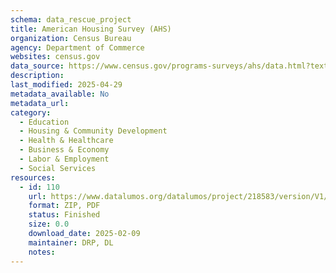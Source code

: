 ```yaml
---
schema: data_rescue_project 
title: American Housing Survey (AHS)
organization: Census Bureau
agency: Department of Commerce
websites: census.gov
data_source: https://www.census.gov/programs-surveys/ahs/data.html?text-list-0ff840ba34%3Atab=all#text-list-0ff840ba34
description: 
last_modified: 2025-04-29
metadata_available: No
metadata_url: 
category:
  - Education 
  - Housing & Community Development 
  - Health & Healthcare 
  - Business & Economy 
  - Labor & Employment 
  - Social Services 
resources:
  - id: 110
    url: https://www.datalumos.org/datalumos/project/218583/version/V1/view
    format: ZIP, PDF
    status: Finished
    size: 0.0
    download_date: 2025-02-09
    maintainer: DRP, DL
    notes: 
---
```

